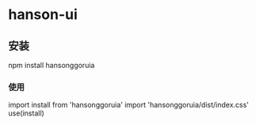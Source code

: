 # hanson-ui

## 安装
npm install hansonggoruia

### 使用
import install from 'hansonggoruia'
import 'hansonggoruia/dist/index.css'
use(install)
